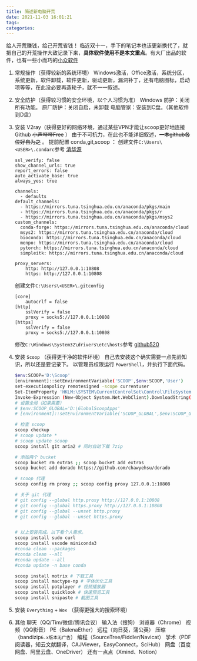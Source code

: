 ```yaml
---
title: 简述新电脑开荒
date: 2021-11-03 16:01:21
tags:
categories:
---
```


给人开荒赚钱，给己开荒省钱！
临近双十一，手下的笔记本也该更新换代了，就把自己的开荒操作大致记录下来，**具体软件使用不是本文重点**。有大厂出品的软件，也有一些小而巧的[小众软件](https://www.appinn.com/)

<!-- more -->

1. 常规操作（获得较新的系统环境）
	Windows激活，Office激活，系统分区，系统更新，软件卸载，软件更新，驱动更新，漏洞补丁，还有电脑图标，启动项等等，在此没必要再造轮子，就不一一叙述。
3. 安全防护（获得较习惯的安全环境，以个人习惯为准）
	Windows 防护：关闭所有功能。
	原厂防护：关闭自启，未卸载
	电脑管家：安装到C盘。（其他软件到D盘）
4. 安装 V2ray（获得更好的网络环境，通过某些VPN才能让scoop更好地连接Github ~~小声哔哔Free~~ ）
	由于不可抗力，在此也不能详细叙述，~~一本github各位好自为之~~ 。
	提前配置 conda,git,scoop ：
	创建文件`C:\Users\<USER>\.condarc`参考 [清华源](https://mirror.tuna.tsinghua.edu.cn/help/anaconda/)

	```
	ssl_verify: false
	show_channel_urls: true
	report_errors: false
	auto_activate_base: true
	always_yes: true
	
	channels:
	  - defaults
	default_channels:
	  - https://mirrors.tuna.tsinghua.edu.cn/anaconda/pkgs/main
	  - https://mirrors.tuna.tsinghua.edu.cn/anaconda/pkgs/r
	  - https://mirrors.tuna.tsinghua.edu.cn/anaconda/pkgs/msys2
	custom_channels:
	  conda-forge: https://mirrors.tuna.tsinghua.edu.cn/anaconda/cloud
	  msys2: https://mirrors.tuna.tsinghua.edu.cn/anaconda/cloud
	  bioconda: https://mirrors.tuna.tsinghua.edu.cn/anaconda/cloud
	  menpo: https://mirrors.tuna.tsinghua.edu.cn/anaconda/cloud
	  pytorch: https://mirrors.tuna.tsinghua.edu.cn/anaconda/cloud
	  simpleitk: https://mirrors.tuna.tsinghua.edu.cn/anaconda/cloud

	proxy_servers:
	    http: http://127.0.0.1:10808
	    https: http://127.0.0.1:10808
	```
	创建文件`C:\Users\<USER>\.gitconfig`
	```
	[core]
		autocrlf = false
	[http]
		sslVerify = false
		proxy = socks5://127.0.0.1:10808
	[https]
		sslVerify = false
		proxy = socks5://127.0.0.1:10808
	```
	修改`C:\Windows\System32\drivers\etc\hosts`参考 [github520](https://github.com/521xueweihan/GitHub520)


5. 安装 `Scoop` （获得更干净的软件环境）
	自己去安装这个确实需要一点先验知识，所以还是要记录下。
以管理员权限运行 `PowerShell`，并执行下面代码。

	```bash
	$env:SCOOP='D:\Scoop'
	[environment]::setEnvironmentVariable('SCOOP',$env:SCOOP,'User')
	set-executionpolicy remotesigned -scope currentuser
	Set-ItemProperty 'HKLM:\SYSTEM\CurrentControlSet\Control\FileSystem' -Name 'LongPathsEnabled' -Value 1
	Invoke-Expression (New-Object System.Net.WebClient).DownloadString('https://get.scoop.sh')
	# 设置全局（如果需要）
	# $env:SCOOP_GLOBAL='D:\GlobalScoopApps'
	# [environment]::setEnvironmentVariable('SCOOP_GLOBAL',$env:SCOOP_GLOBAL,'Machine')
	
	# 检查 scoop
	scoop checkup
	# scoop update *
	# scoop update scoop
	scoop install git aria2 # 同时自动下载 7zip
	
	# 添加两个 bucket
	scoop bucket rm extras ;; scoop bucket add extras
	scoop bucket add dorado https://github.com/chawyehsu/dorado 
	
	# scoop 代理
	scoop config rm proxy ;; scoop config proxy 127.0.0.1:10808
	
	# 关于 git 代理
	# git config --global http.proxy http://127.0.0.1:10808
	# git config --global https.proxy http://127.0.0.1:10808
	# git config --global --unset http.proxy
	# git config --global --unset https.proxy
	
	
	# 以上安装完成。以下看个人需求。
	scoop install sudo curl 
	scoop install vscode miniconda3 
	#conda clean --packages
	#conda clean --all
	#conda update --all
	#conda update -n base conda
	
	scoop install motrix # 下载工具
	scoop install mactype-np # 字体优化工具
	scoop install potplayer # 视频播放器
	scoop install quicklook # 快速预览工具
	scoop install snipaste # 截图工具
	```

6. 安装 `Everything` + `Wox` （获得更强大的搜索环境）
8. 其他
	聊天（QQ/Tim/微信/腾讯会议）
	输入法（搜狗）
	浏览器（Chrome）
	视频（QQ影音）
	PE（BalenaEther）
	远程（向日葵，蒲公英）
	压缩（bandizip`6.x版本无广告`）
	编程（SourceTree/Fiddler/Navicat）
	学术（PDF 阅读器，知云文献翻译，CAJViewer，EasyConnect，SciHub）
	网盘（百度网盘、阿里云盘、OneDriver）
	还有一点点（Xmind、Notion）

